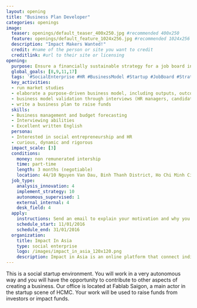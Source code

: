 ```yaml
---
layout: opening
title: "Business Plan Developer"
categories: openings
image:
  teaser: openings/default_teaser_400x250.jpg #recommended 400x250
  feature: openings/default_feature_1024x256.jpg #recommended 1024x256
  description: "Impact Makers Wanted!" 
  credit: #name of the person or site you want to credit
  creditlink: #url to their site or licensing
opening:
  purpose: Ensure a financially sustainable strategy for a job board in social impact
  global_goals: [8,9,11,17]
  tags: '#SocialEnterprise #HR #BusinessModel #Startup #JobBoard #Strategy'
  key_activities:
  - run market studies
  - elaborate a purpose-driven business model, including outputs, outcomes and impact.
  - business model validation through interviews (HR managers, candidates, students)
  - write a business plan to raise funds
  skills:
  - Business management and budget forecasting
  - Interviewing abilities
  - Excellent written English
  persona:
  - Interested in social entrepreneurship and HR
  - curious, dynamic and rigorous
  impact_scale: [3]
  conditions:
    money: non remunerated intership
    time: part-time
    length: 3 months (negotiable)
    location: 44/10 Nguyen Van Dau, Binh Thanh District, Ho Chi Minh City, Vietnam
  job_type:
    analysis_innovation: 4
    implement_strategy: 10
    autonomous_supervised: 1
    external_internal: 4
    desk_field: 4
  apply:
    instructions: Send an email to explain your motivation and why you are fit for the job to impactinasia@gmail.com
    schedule_start: 11/01/2016
    schedule_end: 31/01/2016
  organization:
    title: Impact In Asia
    type: social enterprise
    logo: /images/impact_in_asia_120x120.png
    description: Impact in Asia is an online platform that connect individuals and organization who want to have a positive impact.
---
```


This is a social startup environment. You will work in a very autonomous way and you will have the opportunity to contribute to other aspects of creating a business. Our office is located at Fablab Saigon, a main actor in the startup scene of HCMC. Your work will be used to raise funds from investors or impact funds.
